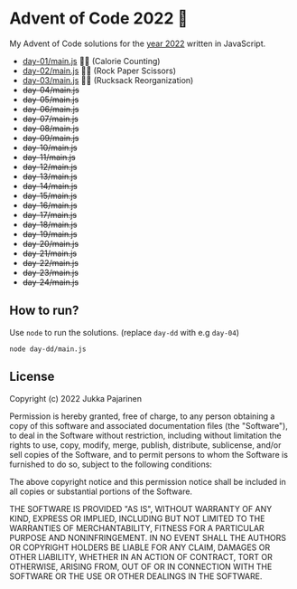 # Advent of Code 2022 🎄

My Advent of Code solutions for the [year 2022](https://adventofcode.com/2022) written in JavaScript.

- [day-01/main.js](./day-01/main.js) 🌟🌟 (Calorie Counting)
- [day-02/main.js](./day-02/main.js) 🌟🌟 (Rock Paper Scissors)
- [day-03/main.js](./day-03/main.js) 🌟🌟 (Rucksack Reorganization)
- ~~day-04/main.js~~
- ~~day-05/main.js~~
- ~~day-06/main.js~~
- ~~day-07/main.js~~
- ~~day-08/main.js~~
- ~~day-09/main.js~~
- ~~day-10/main.js~~
- ~~day-11/main.js~~
- ~~day-12/main.js~~
- ~~day-13/main.js~~
- ~~day-14/main.js~~
- ~~day-15/main.js~~
- ~~day-16/main.js~~
- ~~day-17/main.js~~
- ~~day-18/main.js~~
- ~~day-19/main.js~~
- ~~day-20/main.js~~
- ~~day-21/main.js~~
- ~~day-22/main.js~~
- ~~day-23/main.js~~
- ~~day-24/main.js~~

## How to run?

Use `node` to run the solutions. (replace `day-dd` with e.g `day-04`)

```
node day-dd/main.js
```

## License

Copyright (c) 2022 Jukka Pajarinen

Permission is hereby granted, free of charge, to any person obtaining a copy of this software and associated documentation files (the "Software"), to deal in the Software without restriction, including without limitation the rights to use, copy, modify, merge, publish, distribute, sublicense, and/or sell copies of the Software, and to permit persons to whom the Software is furnished to do so, subject to the following conditions:

The above copyright notice and this permission notice shall be included in all copies or substantial portions of the Software.

THE SOFTWARE IS PROVIDED "AS IS", WITHOUT WARRANTY OF ANY KIND, EXPRESS OR IMPLIED, INCLUDING BUT NOT LIMITED TO THE WARRANTIES OF MERCHANTABILITY, FITNESS FOR A PARTICULAR PURPOSE AND NONINFRINGEMENT. IN NO EVENT SHALL THE AUTHORS OR COPYRIGHT HOLDERS BE LIABLE FOR ANY CLAIM, DAMAGES OR OTHER LIABILITY, WHETHER IN AN ACTION OF CONTRACT, TORT OR OTHERWISE, ARISING FROM, OUT OF OR IN CONNECTION WITH THE SOFTWARE OR THE USE OR OTHER DEALINGS IN THE SOFTWARE.

